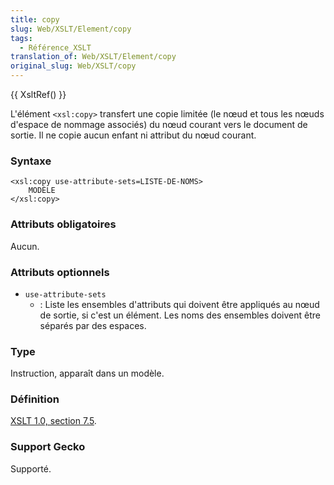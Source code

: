 ```yaml
---
title: copy
slug: Web/XSLT/Element/copy
tags:
  - Référence_XSLT
translation_of: Web/XSLT/Element/copy
original_slug: Web/XSLT/copy
---
```

{{ XsltRef() }}

L'élément `<xsl:copy>` transfert une copie limitée (le nœud et tous les nœuds d'espace de nommage associés) du nœud courant vers le document de sortie. Il ne copie aucun enfant ni attribut du nœud courant.

### Syntaxe

    <xsl:copy use-attribute-sets=LISTE-DE-NOMS>
    	MODÈLE
    </xsl:copy>

### Attributs obligatoires

Aucun.

### Attributs optionnels

- `use-attribute-sets`
  - : Liste les ensembles d'attributs qui doivent être appliqués au nœud de sortie, si c'est un élément. Les noms des ensembles doivent être séparés par des espaces.

### Type

Instruction, apparaît dans un modèle.

### Définition

[XSLT 1.0, section 7.5](http://www.w3.org/TR/xslt#copying).

### Support Gecko

Supporté.
